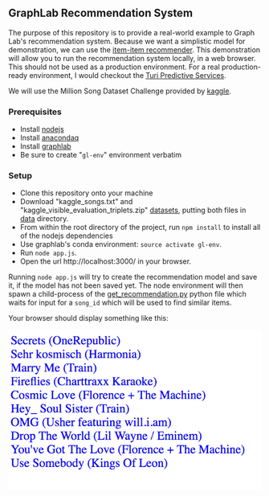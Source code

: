 ## GraphLab Recommendation System

The purpose of this repository is to provide a real-world example to Graph Lab's recommendation system. Because we want a simplistic model for demonstration, we can use the [item-item recommender](https://turi.com/products/create/docs/generated/graphlab.recommender.item_similarity_recommender.create.html#graphlab.recommender.item_similarity_recommender.create). This demonstration will allow you to run the recommendation system locally, in a web browser. This should not be used as a production environment. For a real production-ready environment, I would checkout the [Turi Predictive Services](https://turi.com/products/predictive-services/docs/index.html).

We will use the Million Song Dataset Challenge provided by [kaggle](https://www.kaggle.com/c/msdchallenge#description).

### Prerequisites

 - Install [nodejs](https://nodejs.org/en/download/)
 - Install [anacondaq](https://www.continuum.io/downloads)
 - Install [graphlab](https://turi.com/download/install-graphlab-create-command-line.html)
  - Be sure to create "`gl-env`" environment verbatim

### Setup

 - Clone this repository onto your machine
 - Download "kaggle_songs.txt" and "kaggle_visible_evaluation_triplets.zip" [datasets](https://www.kaggle.com/c/msdchallenge/data), putting both files in [data](data) directory.
 - From within the root directory of the project, run `npm install` to install all of the nodejs dependencies
 - Use graphlab's conda environment: `source activate gl-env`.
 - Run `node app.js`.
 - Open the url http://localhost:3000/ in your browser.

Running `node app.js` will try to create the recommendation model and save it, if the model has not been saved yet. The node environment will then spawn a child-process of the [get_recommendation.py](get_recommendation.py) python file which waits for input for a `song_id` which will be used to find similar items.

Your browser should display something like this:

![alt text](public/screenshot.png)

